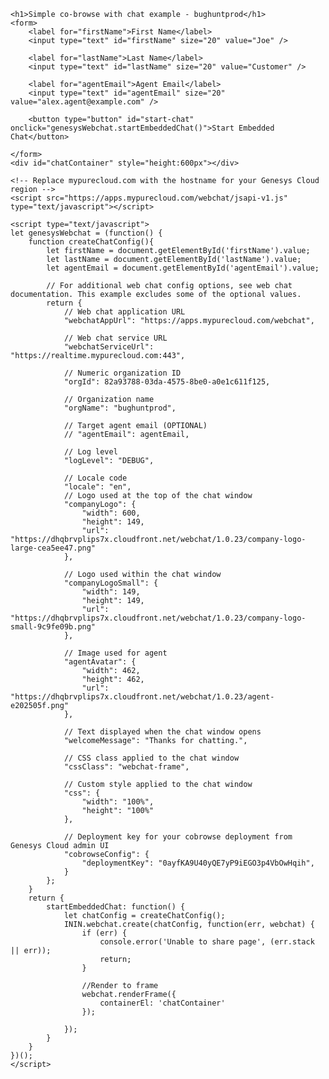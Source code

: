 <!DOCTYPE html>
<head lang="en">
    <meta charset="UTF-8">
    <title>Simple co-browse with chat example</title>
</head>
<body>
    
<script
  id="purecloud-webchat-js"
  type="text/javascript"
  src="https://apps.mypurecloud.com/webchat/jsapi-v1.js"
  region="us-east-1"
  org-guid="82a93788-03da-4575-8be0-a0e1c611f125"
  deployment-key="e97a2d9c-03e7-4a37-8246-af1ceb7de226"
></script>
    
    <h1>Simple co-browse with chat example - bughuntprod</h1>
    <form>
        <label for="firstName">First Name</label>
        <input type="text" id="firstName" size="20" value="Joe" />

        <label for="lastName">Last Name</label>
        <input type="text" id="lastName" size="20" value="Customer" />

        <label for="agentEmail">Agent Email</label>
        <input type="text" id="agentEmail" size="20" value="alex.agent@example.com" />

        <button type="button" id="start-chat" onclick="genesysWebchat.startEmbeddedChat()">Start Embedded Chat</button>

    </form>
    <div id="chatContainer" style="height:600px"></div>

    <!-- Replace mypurecloud.com with the hostname for your Genesys Cloud region -->
    <script src="https://apps.mypurecloud.com/webchat/jsapi-v1.js" type="text/javascript"></script>

    <script type="text/javascript">
    let genesysWebchat = (function() {
        function createChatConfig(){
            let firstName = document.getElementById('firstName').value;
            let lastName = document.getElementById('lastName').value;
            let agentEmail = document.getElementById('agentEmail').value;

            // For additional web chat config options, see web chat documentation. This example excludes some of the optional values.
            return {
                // Web chat application URL
                "webchatAppUrl": "https://apps.mypurecloud.com/webchat",

                // Web chat service URL
                "webchatServiceUrl": "https://realtime.mypurecloud.com:443",

                // Numeric organization ID
                "orgId": 82a93788-03da-4575-8be0-a0e1c611f125,

                // Organization name
                "orgName": "bughuntprod",

                // Target agent email (OPTIONAL)
                // "agentEmail": agentEmail,

                // Log level
                "logLevel": "DEBUG",

                // Locale code
                "locale": "en",
                // Logo used at the top of the chat window
                "companyLogo": {
                    "width": 600,
                    "height": 149,
                    "url": "https://dhqbrvplips7x.cloudfront.net/webchat/1.0.23/company-logo-large-cea5ee47.png"
                },

                // Logo used within the chat window
                "companyLogoSmall": {
                    "width": 149,
                    "height": 149,
                    "url": "https://dhqbrvplips7x.cloudfront.net/webchat/1.0.23/company-logo-small-9c9fe09b.png"
                },

                // Image used for agent
                "agentAvatar": {
                    "width": 462,
                    "height": 462,
                    "url": "https://dhqbrvplips7x.cloudfront.net/webchat/1.0.23/agent-e202505f.png"
                },

                // Text displayed when the chat window opens
                "welcomeMessage": "Thanks for chatting.",

                // CSS class applied to the chat window
                "cssClass": "webchat-frame",

                // Custom style applied to the chat window
                "css": {
                    "width": "100%",
                    "height": "100%"
                },

                // Deployment key for your cobrowse deployment from Genesys Cloud admin UI
                "cobrowseConfig": {
                    "deploymentKey": "0ayfKA9U40yQE7yP9iEGO3p4VbOwHqih",
                }
            };
        }
        return {
            startEmbeddedChat: function() {
                let chatConfig = createChatConfig();
                ININ.webchat.create(chatConfig, function(err, webchat) {
                    if (err) {
                        console.error('Unable to share page', (err.stack || err));
                        return;
                    }

                    //Render to frame
                    webchat.renderFrame({
                        containerEl: 'chatContainer'
                    });

                });
            }
        }
    })();
    </script>

</body>
</html>
